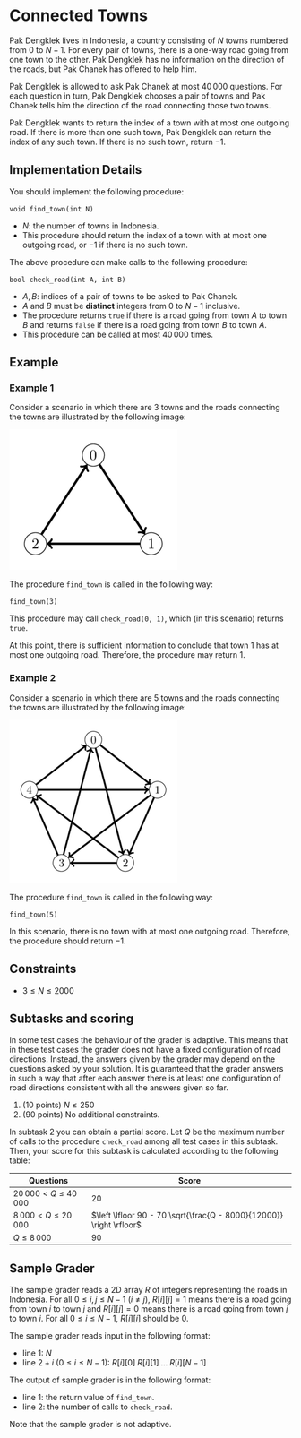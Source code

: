 # Connected Towns

Pak Dengklek lives in Indonesia, a country consisting of $N$ towns numbered from $0$ to $N - 1$.
For every pair of towns, there is a one-way road going from one town to the other.
Pak Dengklek has no information on the direction of the roads, but Pak Chanek has offered to help him.

Pak Dengklek is allowed to ask Pak Chanek at most $40\,000$ questions.
For each question in turn, Pak Dengklek chooses a pair of towns and Pak Chanek tells him the direction of the road connecting those two towns.

Pak Dengklek wants to return the index of a town with at most one outgoing road.
If there is more than one such town, Pak Dengklek can return the index of any such town.
If there is no such town, return $-1$.


## Implementation Details

You should implement the following procedure:

```
void find_town(int N)
```

* $N$: the number of towns in Indonesia.
* This procedure should return the index of a town with at most one outgoing road, or $-1$ if there is no such town.

The above procedure can make calls to the following procedure:

```
bool check_road(int A, int B)
```

* $A, B$: indices of a pair of towns to be asked to Pak Chanek.
* $A$ and $B$ must be **distinct** integers from $0$ to $N - 1$ inclusive.
* The procedure returns `true` if there is a road going from town $A$ to town $B$ and returns `false` if there is a road going from town $B$ to town $A$.
* This procedure can be called at most $40\,000$ times.


## Example

### Example 1

Consider a scenario in which there are $3$ towns and the roads connecting the towns are illustrated by the following image:

![](towns-1.png)

The procedure `find_town` is called in the following way:

```
find_town(3)
```

This procedure may call `check_road(0, 1)`, which (in this scenario) returns `true`.

At this point, there is sufficient information to conclude that town $1$ has at most one outgoing road.
Therefore, the procedure may return $1$.

### Example 2

Consider a scenario in which there are $5$ towns and the roads connecting the towns are illustrated by the following image:

![](towns-2.png)

The procedure `find_town` is called in the following way:

```
find_town(5)
```

In this scenario, there is no town with at most one outgoing road.
Therefore, the procedure should return $-1$.


## Constraints

* $3 \le N \le 2000$


## Subtasks and scoring

In some test cases the behaviour of the grader is adaptive.
This means that in these test cases the grader does not have a fixed configuration of road directions.
Instead, the answers given by the grader may depend on the questions asked by your solution.
It is guaranteed that the grader answers in such a way that after each answer there is at least one configuration of road directions consistent with all the answers given so far.

1. (10 points) $N \le 250$
2. (90 points) No additional constraints.

In subtask 2 you can obtain a partial score.
Let $Q$ be the maximum number of calls to the procedure `check_road` among all test cases in this subtask.
Then, your score for this subtask is calculated according to the following table:

| Questions                 | Score                                                                |
| ------------------------- | -------------------------------------------------------------------- |
| $20\,000 < Q \le 40\,000$ | $20$                                                                 |
| $8\,000 < Q \le 20\,000$  | $\left \lfloor 90 - 70 \sqrt{\frac{Q - 8000}{12000}} \right \rfloor$ |
| $Q \le 8\,000$            | $90$                                                                 |

## Sample Grader

The sample grader reads a 2D array $R$ of integers representing the roads in Indonesia.
For all $0 \le i, j \le N - 1$ ($i \ne j$), $R[i][j] = 1$ means there is a road going from town $i$ to town $j$ and $R[i][j] = 0$ means there is a road going from town $j$ to town $i$.
For all $0 \le i \le N - 1$, $R[i][i]$ should be $0$.

The sample grader reads input in the following format:

* line $1$: $N$
* line $2 + i$ ($0 \le i \le N - 1$): $R[i][0] \; R[i][1] \; \ldots \; R[i][N - 1]$

The output of sample grader is in the following format:

* line $1$: the return value of `find_town`.
* line $2$: the number of calls to `check_road`.

Note that the sample grader is not adaptive.
